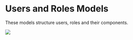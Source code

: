 # Users and Roles Models

These models structure users, roles and their components.

![](https://user-images.githubusercontent.com/11996508/32836634-ca499a66-ca0a-11e7-91ed-19f5b42b4c7c.png)